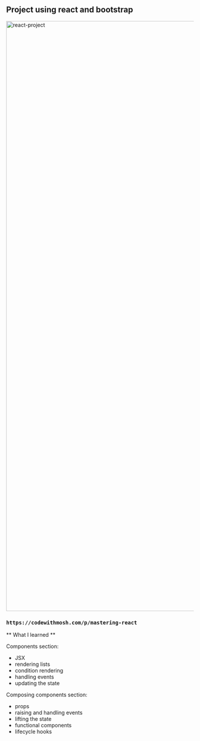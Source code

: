 ## Project using react and bootstrap

<img width="1585" alt="react-project" src="https://user-images.githubusercontent.com/81569328/179428707-ed01cf83-1862-43e7-a0b1-658abad76d90.png">

### `https://codewithmosh.com/p/mastering-react`

** What I learned **

Components section:
- JSX
- rendering lists
- condition rendering
- handling events
- updating the state

Composing components section:
- props
- raising and handling events
- lifting the state
- functional components
- lifecycle hooks
